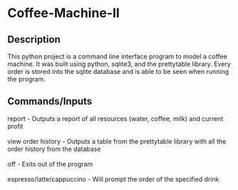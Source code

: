 # Coffee-Machine-II
## Description
This python project is a command line interface program to model a coffee machine. It was built using python, sqlite3, and the prettytable library. Every order is stored into the sqlite database and is able to be seen when running the program.

## Commands/Inputs
report - Outputs a report of all resources (water, coffee, milk) and current profit <br/><br/>
view order history - Outputs a table from the prettytable library with all the order history from the database <br/><br/>
off - Exits out of the program <br/><br/>
espresso/latte/cappuccino - Will prompt the order of the specified drink <br/><br/>
